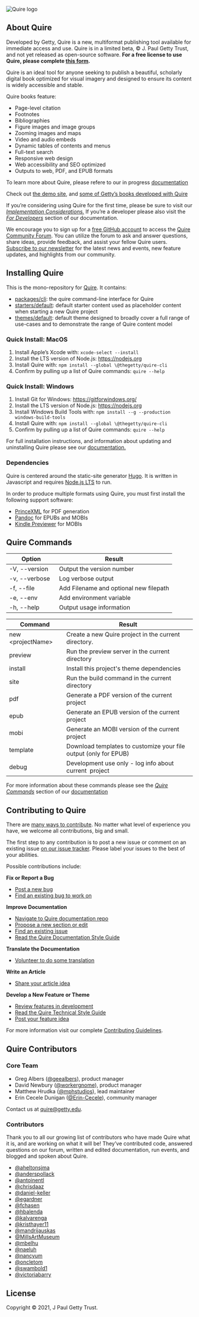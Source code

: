 ![Quire logo](static/img/quire_logo_tm.png)

## About Quire 

Developed by Getty, Quire is a new, multiformat publishing tool available for immediate access and use. Quire is in a limited beta, © J. Paul Getty Trust, and not yet released as open-source software. **For a free license to use Quire, please complete [this form](http://bit.ly/quire-signup).**

Quire is an ideal tool for anyone seeking to publish a beautiful, scholarly digital book optimized for visual imagery and designed to ensure its content is widely accessible and stable. 

Quire books feature:

- Page-level citation
- Footnotes
- Bibliographies
- Figure images and image groups
- Zooming images and maps
- Video and audio embeds
- Dynamic tables of contents and menus
- Full-text search
- Responsive web design
- Web accessibility and SEO optimized
- Outputs to web, PDF, and EPUB formats

To learn more about Quire, please refere to our in progress [documentation](https://quire.getty.edu)

Check out [the demo site](https://thegetty.github.io/quire-starter/), and [some of Getty’s books developed with Quire](http://www.getty.edu/publications/digital/digitalpubs.html)

If you’re considering using Quire for the first time, please be sure to visit our [*Implementation Considerations.*](https://quire.getty.edu/documentation/implementation/) If you’re a developer please also visit the [*For Developers*](https://quire.getty.edu/documentation/for-developers/) section of our documentation.

We encourage you to sign up for a [free GitHub account](https://github.com/join) to access the [Quire Community Forum](https://github.com/thegetty/quire/discussions). You can utilize the forum to ask and answer questions, share ideas, provide feedback, and assist your fellow Quire users. [Subscribe to our newsletter](http://eepurl.com/hg8ROf) for the latest news and events, new feature updates, and highlights from our community. 

## Installing Quire

This is the mono-repository for [Quire](https://quire.getty.edu/). It contains:

-   [packages/cli](https://github.com/thegetty/quire/tree/main/packages): the quire command-line interface for Quire
-   [starters/default](https://github.com/thegetty/quire/tree/main/starters): default starter content used as placeholder content when starting a new Quire project
-   [themes/default](https://github.com/thegetty/quire/tree/main/themes): default theme designed to broadly cover a full range of use-cases and to demonstrate the range of Quire content model

### Quick Install: MacOS

1.  Install Apple’s Xcode with: `xcode-select --install`
2.  Install the LTS version of Node.js: https://nodejs.org
3.  Install Quire with: `npm install --global \@thegetty/quire-cli`
4.  Confirm by pulling up a list of Quire commands: `quire --help`

### Quick Install: Windows

1.  Install Git for Windows: https://gitforwindows.org/
2.  Install the LTS version of Node.js: https://nodejs.org
3.  Install Windows Build Tools with: `npm install --g --production windows-build-tools`
4.  Install Quire with: `npm install --global \@thegetty/quire-cli`
5.  Confirm by pulling up a list of Quire commands: `quire --help`

For full installation instructions, and information about updating and uninstalling Quire please see our [documentation.](https://quire.netlify.app/documentation/install-uninstall/)

### Dependencies

Quire is centered around the static-site generator [Hugo](https://github.com/gohugoio/hugo). It is written in Javascript and requires [Node.js LTS](https://nodejs.org/en/) to run.

In order to produce multiple formats using Quire, you must first install the following support software:

- [PrinceXML](https://www.princexml.com/download/) for PDF generation 
- [Pandoc](https://pandoc.org/installing.html) for EPUBs and MOBIs
- [Kindle Previewer](https://www.amazon.com/gp/feature.html?ie=UTF8&docId=1000765261) for MOBIs

## Quire Commands 

| Option          | Result                                  | 
| --------------- | --------------------------------------- | 
| -V, --version   | Output the version number               |
| -v, --verbose   | Log verbose output                      |
| -f, --file      | Add Filename and optional new filepath  |
| -e, --env       | Add environment variable                |
| -h, --help      | Output usage information                |


| Command             | Result                                                            |
| ------------------- | ----------------------------------------------------------------- |
| new \<projectName\> | Create a new Quire project in the current directory.              |
| preview             | Run the preview server in the current directory                   |
| install             | Install this project's theme dependencies                         |
| site                | Run the build command in the current directory                    |
| pdf                 | Generate a PDF version of the current project                     |
| epub                | Generate an EPUB version of the current project                   |
| mobi                | Generate an MOBI version of the current project                   |
| template            | Download templates to customize your file output (only for EPUB)  |
| debug               | Development use only - log info about current  project            |

For more information about these commands please see the [*Quire Commands*](https://quire.getty.edu/documentation/quire-commands/) section of our [documentation](https://quire.getty.edu/documentation/quire-commands/) 

## Contributing to Quire 

There are [many ways to contribute](https://github.com/thegetty/quire-docs/blob/new-design-v1/CONTRIBUTING.md#identify-a-contribution-to-make). No matter what level of experience you have, we welcome all contributions, big and small.

The first step to any contribution is to post a new issue or comment on an existing issue [on our issue tracker](https://github.com/thegetty/quire/issues). Please label your issues to the best of your abilities.

Possible contributions include:

**Fix or Report a Bug**
-   [Post a new bug](https://github.com/thegetty/quire/issues)
-   [Find an existing bug to work on](https://github.com/thegetty/quire/issues)

**Improve Documentation**
-   [Navigate to Quire documentation repo](https://github.com/thegetty/quire-docs)
-   [Propose a new section or edit](https://github.com/thegetty/quire-docs/issues) 
-   [Find an existing issue](https://github.com/thegetty/quire-docs/issues)
-   [Read the Quire Documentation Style Guide](https://github.com/thegetty/quire-docs/wiki/Quire-Website-&-Documentation-Style-Guide)

**Translate the Documentation**
-   [Volunteer to do some translation](https://github.com/thegetty/quire/issues)

**Write an Article**
-   [Share your article idea](https://github.com/thegetty/quire/issues)

**Develop a New Feature or Theme**
-   [Review features in development](https://github.com/thegetty/quire/discussions/13) 
-   [Read the Quire Technical Style Guide](https://github.com/thegetty/quire/wiki/Quire-Technical-Style-Guide)
-   [Post your feature idea](https://github.com/thegetty/quire/issues)

For more information visit our complete [Contributing Guidelines](https://github.com/thegetty/quire-docs/blob/new-design-v1/CONTRIBUTING.md). 

## Quire Contributors

### Core Team

-   Greg Albers ([\@geealbers](https://github.com/geealbers)), product manager
-   David Newbury ([\@workergnome](https://github.com/workergnome)), product manager
-   Matthew Hrudka ([\@mphstudios](https://github.com/mphstudios)), lead maintainer
-   Erin Cecele Dunigan ([\@Erin-Cecele](https://github.com/Erin-Cecele)), community manager

Contact us at [quire\@getty.edu](mailto:quire@getty.edu).

### Contributors

Thank you to all our growing list of contributors who have made Quire what it is, and are working on what it will be! They’ve contributed code, answered questions on our forum, written and edited documentation, run events, and blogged and spoken about Quire.

-   [\@aheltonsjma](https://github.com/aheltonsjma)
-   [\@anderspollack](https://github.com/anderspollack)
-   [\@antoinentl](https://github.com/antoinentl)
-   [\@chrisdaaz](https://github.com/chrisdaaz) 
-   [\@daniel-keller](https://github.com/daniel-keller)
-   [\@egardner](https://github.com/egardner)
-   [\@fchasen](https://github.com/fchasen)
-   [\@hbalenda](https://github.com/hbalenda)
-   [\@kalvarenga](https://github.com/kalvarenga)
-   [\@kristhayer11](https://github.com/kristhayer11)
-   [\@mandrijauskas](https://github.com/mandrijauskas)
-   [\@MillsArtMuseum](https://github.com/MillsArtMuseum)
-   [\@mbelhu](https://github.com/mbelhu)
-   [\@naeluh](https://github.com/naeluh)
-   [\@nancyum](https://github.com/nancyum)
-   [\@oncletom](https://github.com/oncletom)
-   [\@swambold1](https://github.com/swambold1)
-   [\@victoriabarry](https://github.com/victoriabarry)


## License

Copyright © 2021, J Paul Getty Trust.
